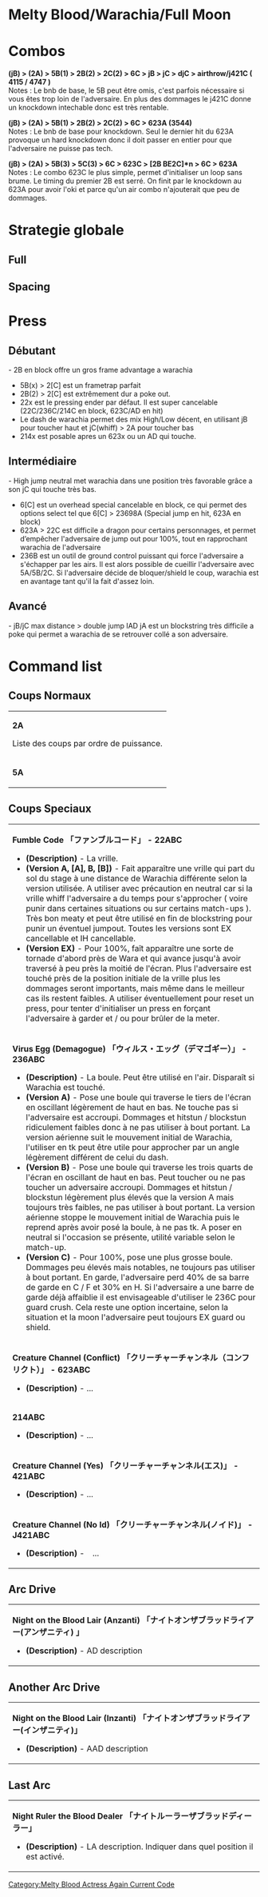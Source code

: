 # Melty Blood/Warachia/Full Moon

# Combos

**(jB) \> (2A) \> 5B(1) \> 2B(2) \> 2C(2) \> 6C \> jB \> jC \> djC \>
airthrow/j421C ( 4115 / 4747 )**  
Notes : Le bnb de base, le 5B peut être omis, c'est parfois nécessaire
si vous êtes trop loin de l'adversaire. En plus des dommages le j421C
donne un knockdown intechable donc est très rentable.

**(jB) \> (2A) \> 5B(1) \> 2B(2) \> 2C(2) \> 6C \> 623A (3544)**  
Notes : Le bnb de base pour knockdown. Seul le dernier hit du 623A
provoque un hard knockdown donc il doit passer en entier pour que
l'adversaire ne puisse pas tech.

**(jB) \> (2A) \> 5B(3) \> 5C(3) \> 6C \> 623C \> \[2B BE2C\]\*n \> 6C
\> 623A**  
Notes : Le combo 623C le plus simple, permet d'initialiser un loop sans
brume. Le timing du premier 2B est serré. On finit par le knockdown au
623A pour avoir l'oki et parce qu'un air combo n'ajouterait que peu de
dommages.

# Strategie globale

## Full

## Spacing

# Press

## Débutant

\- 2B en block offre un gros frame advantage a warachia  
- 5B(x) \> 2\[C\] est un frametrap parfait  
- 2B(2) \> 2\[C\] est extrêmement dur a poke out.  
- 22x est le pressing ender par défaut. Il est super cancelable
(22C/236C/214C en block, 623C/AD en hit)  
- Le dash de warachia permet des mix High/Low décent, en utilisant jB
pour toucher haut et jC(whiff) \> 2A pour toucher bas  
- 214x est posable apres un 623x ou un AD qui touche.

## Intermédiaire

\- High jump neutral met warachia dans une position très favorable grâce
a son jC qui touche très bas.  
- 6\[C\] est un overhead special cancelable en block, ce qui permet des
options select tel que 6\[C\] \> 23698A (Special jump en hit, 623A en
block)  
- 623A \> 22C est difficile a dragon pour certains personnages, et
permet d’empêcher l'adversaire de jump out pour 100%, tout en
rapprochant warachia de l'adversaire  
- 236B est un outil de ground control puissant qui force l'adversaire a
s'échapper par les airs. Il est alors possible de cueillir l'adversaire
avec 5A/5B/2C. Si l'adversaire décide de bloquer/shield le coup,
warachia est en avantage tant qu'il la fait d'assez loin.

## Avancé

\- jB/jC max distance \> double jump IAD jA est un blockstring très
difficile a poke qui permet a warachia de se retrouver collé a son
adversaire.

# Command list

## Coups Normaux

<table>
<tbody>
<tr class="odd">
<td><p><strong>2A</strong></p>
<p>Liste des coups par ordre de puissance.</p></td>
</tr>
<tr class="even">
<td><p><strong>5A</strong></p></td>
</tr>
</tbody>
</table>

## Coups Speciaux

<table>
<tbody>
<tr class="odd">
<td><p><strong>Fumble Code 「ファンブルコード」 - 22ABC</strong></p>
<ul>
<li><strong>(Description)</strong> - La vrille.</li>
<li><strong>(Version A, [A], B, [B])</strong> - Fait apparaître une
vrille qui part du sol du stage à une distance de Warachia différente
selon la version utilisée. A utiliser avec précaution en neutral car si
la vrille whiff l'adversaire a du temps pour s'approcher ( voire punir
dans certaines situations ou sur certains match-ups ). Très bon meaty et
peut être utilisé en fin de blockstring pour punir un éventuel jumpout.
Toutes les versions sont EX cancellable et IH cancellable.</li>
<li><strong>(Version EX)</strong> - Pour 100%, faît apparaître une sorte
de tornade d'abord près de Wara et qui avance jusqu'à avoir traversé à
peu près la moitié de l'écran. Plus l'adversaire est touché près de la
position initiale de la vrille plus les dommages seront importants, mais
même dans le meilleur cas ils restent faibles. A utiliser éventuellement
pour reset un press, pour tenter d'initialiser un press en forçant
l'adversaire à garder et / ou pour brûler de la meter.</li>
</ul></td>
</tr>
<tr class="even">
<td><p><strong>Virus Egg (Demagogue) 「ウィルス・エッグ（デマゴギー）」
- 236ABC</strong></p>
<ul>
<li><strong>(Description)</strong> - La boule. Peut être utilisé en
l'air. Disparaît si Warachia est touché.</li>
<li><strong>(Version A)</strong> - Pose une boule qui traverse le tiers
de l'écran en oscillant légèrement de haut en bas. Ne touche pas si
l'adversaire est accroupi. Dommages et hitstun / blockstun ridiculement
faibles donc à ne pas utiliser à bout portant. La version aérienne suit
le mouvement initial de Warachia, l'utiliser en tk peut être utile pour
approcher par un angle légèrement différent de celui du dash.</li>
<li><strong>(Version B)</strong> - Pose une boule qui traverse les trois
quarts de l'écran en oscillant de haut en bas. Peut toucher ou ne pas
toucher un adversaire accroupi. Dommages et hitstun / blockstun
légèrement plus élevés que la version A mais toujours très faibles, ne
pas utiliser à bout portant. La version aérienne stoppe le mouvement
initial de Warachia puis le reprend après avoir posé la boule, à ne pas
tk. A poser en neutral si l'occasion se présente, utilité variable selon
le match-up.</li>
<li><strong>(Version C)</strong> - Pour 100%, pose une plus grosse
boule. Dommages peu élevés mais notables, ne toujours pas utiliser à
bout portant. En garde, l'adversaire perd 40% de sa barre de garde en C
/ F et 30% en H. Si l'adversaire a une barre de garde déjà affaiblie il
est envisageable d'utiliser le 236C pour guard crush. Cela reste une
option incertaine, selon la situation et la moon l'adversaire peut
toujours EX guard ou shield.</li>
</ul></td>
</tr>
<tr class="odd">
<td><p><strong>Creature Channel (Conflict)
「クリーチャーチャンネル（コンフリクト）」 - 623ABC</strong></p>
<ul>
<li><strong>(Description)</strong> - ...</li>
</ul></td>
</tr>
<tr class="even">
<td><p><strong>214ABC</strong></p>
<ul>
<li><strong>(Description)</strong> - ...</li>
</ul></td>
</tr>
<tr class="odd">
<td><p><strong>Creature Channel (Yes) 「クリーチャーチャンネル(エス)」 -
421ABC</strong></p>
<ul>
<li><strong>(Description)</strong> - ...</li>
</ul></td>
</tr>
<tr class="even">
<td><p><strong>Creature Channel (No Id)
「クリーチャーチャンネル(ノイド)」 - J421ABC</strong></p>
<ul>
<li><strong>(Description)</strong> -　...</li>
</ul></td>
</tr>
</tbody>
</table>

## Arc Drive

<table>
<tbody>
<tr class="odd">
<td><p><strong>Night on the Blood Lair (Anzanti)
「ナイトオンザブラッドライアー(アンザニティ) 」</strong></p>
<ul>
<li><strong>(Description)</strong> - AD description</li>
</ul></td>
</tr>
</tbody>
</table>

## Another Arc Drive

<table>
<tbody>
<tr class="odd">
<td><p><strong>Night on the Blood Lair (Inzanti)
「ナイトオンザブラッドライアー(インザニティ)」</strong></p>
<ul>
<li><strong>(Description)</strong> - AAD description</li>
</ul></td>
</tr>
</tbody>
</table>

## Last Arc

<table>
<tbody>
<tr class="odd">
<td><p><strong>Night Ruler the Blood Dealer
「ナイトルーラーザブラッドディーラー」</strong></p>
<ul>
<li><strong>(Description)</strong> - LA description. Indiquer dans quel
position il est activé.</li>
</ul></td>
</tr>
</tbody>
</table>

[Category:Melty Blood Actress Again Current
Code](Category:Melty_Blood_Actress_Again_Current_Code "wikilink")

